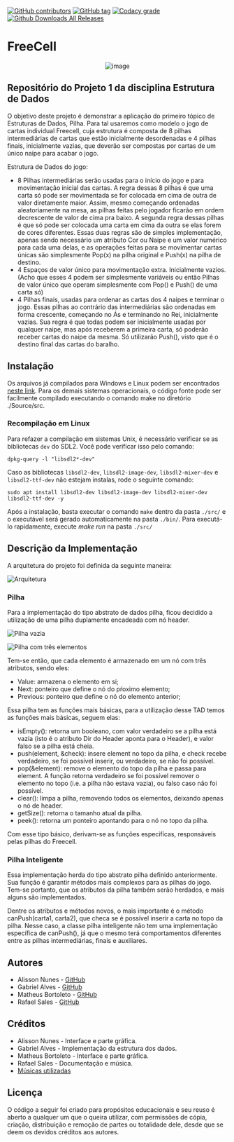 [![GitHub contributors](https://img.shields.io/github/contributors/Alynva/FreeCell.svg)](https://github.com/Alynva/FreeCell/graphs/contributors) [![GitHub tag](https://img.shields.io/github/tag/Alynva/FreeCell.svg)](https://github.com/Alynva/FreeCell/tags) [![Codacy grade](https://img.shields.io/codacy/grade/695b9ae7c19a49fe9d012e9d25403afa.svg)](https://www.codacy.com/gh/Alynva/FreeCell/dashboard?utm_source=github.com&amp;utm_medium=referral&amp;utm_content=Alynva/FreeCell&amp;utm_campaign=Badge_Grade) [![Github Downloads All Releases](https://img.shields.io/github/downloads/Alynva/FreeCell/total.svg)](https://github.com/Alynva/FreeCell/releases/latest)

# FreeCell

<div align="center">

![image](https://user-images.githubusercontent.com/12958674/153513128-22fea435-aa48-4978-a506-8af29081bd82.png)
  
</div>

## Repositório do Projeto 1 da disciplina Estrutura de Dados
O objetivo deste projeto é demonstrar a aplicação do primeiro tópico de Estruturas de Dados, Pilha. Para tal usaremos como modelo o jogo de cartas individual Freecell, cuja estrutura é composta de 8 pilhas intermediárias de cartas que estão inicialmente desordenadas e 4 pilhas finais, inicialmente vazias, que deverão ser compostas por cartas de um único naipe para acabar o jogo.

Estrutura de Dados do jogo:
- 8 Pilhas intermediárias serão usadas para o início do jogo e para movimentação inicial das cartas. A regra dessas 8 pilhas é que uma carta só pode ser movimentada se for colocada em cima de outra de valor diretamente maior. Assim, mesmo começando ordenadas aleatoriamente na mesa, as pilhas feitas pelo jogador ficarão em ordem decrescente de valor de cima pra baixo. A segunda regra dessas pilhas é que só pode ser colocada uma carta em cima da outra se elas forem de cores diferentes. Essas duas regras são de simples implementação, apenas sendo necessário um atributo Cor ou Naipe e um valor numérico para cada uma delas, e as operações feitas para se movimentar cartas únicas são simplesmente Pop(x) na pilha original e Push(x) na pilha de destino.
- 4 Espaços de valor único para movimentação extra. Inicialmente vazios. (Acho que esses 4 podem ser simplesmente variáveis ou então Pilhas de valor único que operam simplesmente com Pop() e Push() de uma carta só)
- 4 Pilhas finais, usadas para ordenar as cartas dos 4 naipes e terminar o jogo. Essas pilhas ao contrário das intermediárias são ordenadas em forma crescente, começando no Ás e terminando no Rei, inicialmente vazias. Sua regra é que todas podem ser inicialmente usadas por qualquer naipe, mas após receberem a primeira carta, só poderão receber cartas do naipe da mesma. Só utilizarão Push(), visto que é o destino final das cartas do baralho.

## Instalação
Os arquivos já compilados para Windows e Linux podem ser encontrados [neste link](https://github.com/Alynva/FreeCell/releases/latest). Para os demais sistemas operacionais, o código fonte pode ser facilmente compilado executando o comando make no diretório ./Source/src.

### Recompilação em Linux
Para refazer a compilação em sistemas Unix, é necessário verificar se as bibliotecas `dev` do SDL2. Você pode verificar isso pelo comando:
```
dpkg-query -l "libsdl2*-dev"
```
Caso as bibliotecas `libsdl2-dev`, `libsdl2-image-dev`, `libsdl2-mixer-dev` e `libsdl2-ttf-dev` não estejam instalas, rode o seguinte comando:
```
sudo apt install libsdl2-dev libsdl2-image-dev libsdl2-mixer-dev libsdl2-ttf-dev -y
```
Após a instalação, basta executar o comando `make` dentro da pasta `./src/` e o executável será gerado automaticamente na pasta `./bin/`. Para executá-lo rapidamente, execute _make run_ na pasta `./src/`

## Descrição da Implementação
A arquitetura do projeto foi definida da seguinte maneira:

![Arquitetura](https://dl.dropboxusercontent.com/sh/t21x4vitadfju4f/AAA2lfdd8XpLXPE-4lbL6pcja/Freecell/arquitetura.png?dl=0)

### Pilha
Para a implementação do tipo abstrato de dados pilha, ficou decidido a utilização de uma pilha duplamente encadeada com nó header.

![Pilha vazia](https://dl.dropboxusercontent.com/sh/t21x4vitadfju4f/AACFp7c9owqJjeheMEUKR8Cga/Freecell/fila2.png?dl=0)

![Pilha com três elementos](https://dl.dropboxusercontent.com/sh/t21x4vitadfju4f/AADT-urACh2Yyr-EMwvzeUQga/Freecell/fila.png?dl=0)

Tem-se então, que cada elemento é armazenado em um nó com três atributos, sendo eles:
* Value: armazena o elemento em si;
* Next: ponteiro que define o nó do pŕoximo elemento;
* Previous: ponteiro que define o nó do elemento anterior;

Essa pilha tem as funções mais básicas, para a utilização desse TAD temos as funções mais básicas, seguem elas:
* isEmpty(): retorna um booleano, com valor verdadeiro se a pilha está vazia (isto é o atributo Dir do Header aponta para o Header), e valor falso se a pilha está cheia.
* push(element, &check): insere element no topo da pilha, e check recebe verdadeiro, se foi possível inserir, ou verdadeiro, se não foi possível.
* pop(&element): remove o elemento do topo da pilha e passa para element. A função retorna verdadeiro se foi possível remover o elemento no topo (i.e. a pilha não estava vazia), ou falso caso não foi possível.
* clear(): limpa a pilha, removendo todos os elementos, deixando apenas o nó de header.
* getSize(): retorna o tamanho atual da pilha.
* peek(): retorna um ponteiro apontando para o nó no topo da pilha.

Com esse tipo básico, derivam-se as funções especifícas, responsáveis pelas pilhas do Freecell.

### Pilha Inteligente
Essa implementação herda do tipo abstrato pilha definido anteriormente. Sua função é garantir métodos mais complexos para as pilhas do jogo. Tem-se portanto, que os atributos da pilha também serão herdados, e mais alguns são implementados.

Dentre os atributos e métodos novos, o mais importante é o método canPush(carta1, carta2), que checa se é possível inserir a carta no topo da pilha. Nesse caso, a classe pilha inteligente não tem uma implementação específica de canPush(), já que o mesmo terá comportamentos diferentes entre as pilhas intermediárias, finais e auxiliares.

## Autores
* Alisson Nunes - [GitHub](https://github.com/Alynva)
* Gabriel Alves - [GitHub](https://github.com/CptSpookz)
* Matheus Bortoleto - [GitHub](https://github.com/explodingnuggets)
* Rafael Sales - [GitHub](https://github.com/rsaless)

## Créditos
* Alisson Nunes - Interface e parte gráfica.
* Gabriel Alves - Implementação da estrutura dos dados.
* Matheus Bortoleto - Interface e parte gráfica.
* Rafael Sales - Documentação e música.
* [Músicas utilizadas](https://www.youtube.com/channel/UCn4HDI02U4f3VEsghRX7dRw)

## Licença
O código a seguir foi criado para propósitos educacionais e seu reuso é aberto a qualquer um que o queira utilizar, com permissões de cópia, criação, distribuição e remoção de partes ou totalidade dele, desde que se deem os devidos créditos aos autores.
